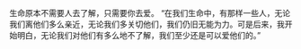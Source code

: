 生命原本不需要人去了解，只需要你去爱。
“在我们生命中，有那样一些人，无论我们离他们多么亲近，无论我们多关切他们，我们仍旧无能为力。可是后来，我开始明白，无论我们对他们有多么地不了解，我们至少还是可以爱他们的。” 
